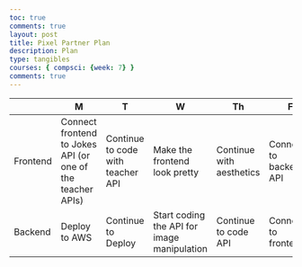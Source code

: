 ```yaml
---
toc: true
comments: true
layout: post
title: Pixel Partner Plan
description: Plan
type: tangibles
courses: { compsci: {week: 7} }
comments: true
---
```


|   | M | T | W | Th | F |
|---|---|---|---|---|---|
| Frontend | Connect frontend to Jokes API (or one of the teacher APIs)| Continue to code with teacher API | Make the frontend look pretty | Continue with aesthetics  | Connect to backend’s API  |
| Backend  | Deploy to AWS  | Continue to Deploy  | Start coding the API for image manipulation  | Continue to code API  | Connect to frontend |
